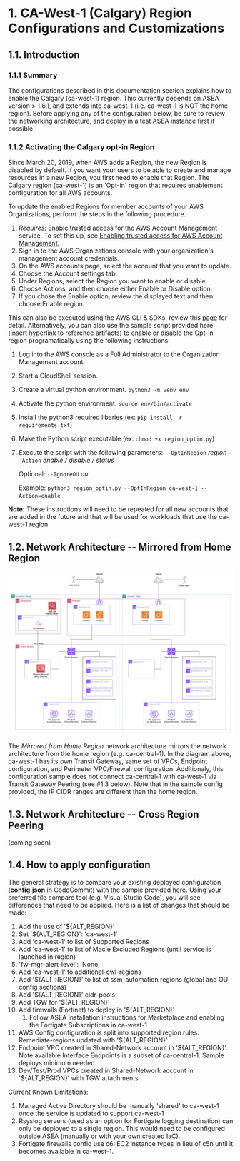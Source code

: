 # 1. CA-West-1 (Calgary) Region Configurations and Customizations

## 1.1. Introduction

### 1.1.1 Summary

The configurations described in this documentation section explains how to enable the Calgary (ca-west-1) region. This currently depends on ASEA version > 1.6.1, and extends into ca-west-1 (i.e. ca-west-1 is NOT the home region). Before applying any of the configuration below, be sure to review the networking architecture, and deploy in a test ASEA instance first if possible. 

### 1.1.2 Activating the Calgary opt-in Region

Since March 20, 2019, when AWS adds a Region, the new Region is disabled by default. If you want your users to be able to create and manage resources in a new Region, you first need to enable that Region. The Calgary region (ca-west-1) is an 'Opt-in' region that requires enablement configuration for all AWS accounts. 

To update the enabled Regions for member accounts of your AWS Organizations, perform the steps in the following procedure.
1. _Requires:_ Enable trusted access for the AWS Account Management service. To set this up, see [Enabling trusted access for AWS Account Management.](https://docs.aws.amazon.com/accounts/latest/reference/using-orgs-trusted-access.html)
2. Sign in to the AWS Organizations console with your organization's management account credentials.
3. On the AWS accounts page, select the account that you want to update.
4. Choose the Account settings tab.
5. Under Regions, select the Region you want to enable or disable.
6. Choose Actions, and then choose either Enable or Disable option.
7. If you chose the Enable option, review the displayed text and then choose Enable region.
   
This can also be executed using the AWS CLI & SDKs, review this [page](https://docs.aws.amazon.com/accounts/latest/reference/manage-acct-regions.html#manage-acct-regions-update-account-enabled) for detail. Alternatively, you can also use the sample script provided here (insert hyperlink to reference artifacts) to enable or disable the Opt-in region programatically using the following instructions:

1. Log into the AWS console as a Full Administrator to the Organization Management account.
2. Start a CloudShell session.
3. Create a virtual python environment. `python3 -m venv env`
4. Activate the python environment. `source env/bin/activate`
5. Install the python3 required libaries (ex: `pip install -r requirements.txt`)
6. Make the Python script executable (ex: `chmod +x region_optin.py`)
7. Execute the script with the following parameters: 
    `--OptInRegion` *region*
    `--Action`      *enable / disable / status*
    
    Optional:
    `--IgnoreOU` *ou* 

    Example: `python3 region_optin.py --OptInRegion ca-west-1 --Action=enable`

**Note:** These instructions will need to be repeated for all new accounts that are added in the future and that will be used for workloads that use the ca-west-1 region

## 1.2. Network Architecture -- Mirrored from Home Region
![Mirrored ca-west-1 Networking](./img/mirrored-ca-west-1-network.png)

The _Mirrored from Home Region_ network architecture mirrors the network architecture from the home region (e.g. ca-central-1). In the diagram above, ca-west-1 has its own Transit Gateway, same set of VPCs, Endpoint configuration, and Perimeter VPC/Firewall configuration. Additionaly, this configuration sample does not connect ca-central-1 with ca-west-1 via Transit Gateway Peering (see #1.3 below). Note that in the sample config provided, the IP CIDR ranges are different than the home region. 

## 1.3. Network Architecture -- Cross Region Peering
(coming soon)


## 1.4. How to apply configuration
The general strategy is to compare your existing deployed configuration (**config.json** in CodeCommit) with the sample provided [here](https://github.com/aws-samples/aws-secure-environment-accelerator/tree/main/reference-artifacts/SAMPLE_CONFIGS/config.lite-VPN-multi-region-ca-west-1-example.json). Using your preferred file compare tool (e.g. Visual Studio Code), you will see differences that need to be applied. Here is a list of changes that should be made:
1. Add the use of '${ALT_REGION}' 
2. Set '${ALT_REGION}': 'ca-west-1'
3. Add 'ca-west-1' to list of Supported Regions
4. Add 'ca-west-1' to list of Macie Excluded Regions (until service is launched in region)
5. 'fw-mgr-alert-level': 'None'
6. Add 'ca-west-1' to additional-cwl-regions
7. Add '${ALT_REGION}' to list of ssm-automation regions (global and OU config sections)
8. Add '${ALT_REGION}' cidr-pools
9. Add TGW for '${ALT_REGION}'
10. Add firewalls (Fortinet) to deploy in '${ALT_REGION}'
    1.  Follow ASEA installation instructions for Marketplace and enabling the Fortigate Subscriptions in ca-west-1
11. AWS Config configuration is split into supported region rules. Remediate-regions updated with '${ALT_REGION}'
12. Endpoint VPC created in Shared-Network account in '${ALT_REGION}'. Note available Interface Endpoints is a subset of ca-central-1. Sample deploys minimum needed.
13. Dev/Test/Prod VPCs created in Shared-Network account in '${ALT_REGION}' with TGW attachments

Current Known Limitations:

1. Managed Active Directory should be manually 'shared' to ca-west-1 once the service is updated to support ca-west-1
2. Rsyslog servers (used as an option for Fortigate logging destination) can only be deployed to a single region. This would need to be configured outside ASEA (manually or with your own created IaC).
3. Fortigate firewalls config use c6i EC2 instance types in lieu of c5n until it becomes available in ca-west-1.